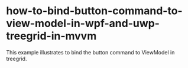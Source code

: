 # how-to-bind-button-command-to-view-model-in-wpf-and-uwp-treegrid-in-mvvm

This example illustrates to bind the button command to ViewModel in treegrid.